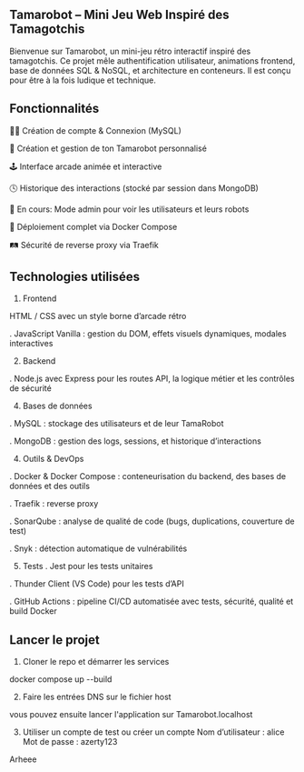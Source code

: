 ## Tamarobot – Mini Jeu Web Inspiré des Tamagotchis
Bienvenue sur Tamarobot, un mini-jeu rétro interactif inspiré des tamagotchis.
Ce projet mêle authentification utilisateur, animations frontend, base de données SQL & NoSQL, et architecture en conteneurs.
Il est conçu pour être à la fois ludique et technique.

## Fonctionnalités
🧑‍💻 Création de compte & Connexion (MySQL)

🤖 Création et gestion de ton Tamarobot personnalisé

🕹️ Interface arcade animée et interactive

🕓 Historique des interactions (stocké par session dans MongoDB)

🔐 En cours: Mode admin pour voir les utilisateurs et leurs robots

🐳 Déploiement complet via Docker Compose

🛤️ Sécurité de reverse proxy via Traefik

## Technologies utilisées
1. Frontend

HTML / CSS avec un style borne d’arcade rétro

. JavaScript Vanilla : gestion du DOM, effets visuels dynamiques, modales interactives

2.  Backend
   
. Node.js avec Express pour les routes API, la logique métier et les contrôles de sécurité

4.  Bases de données

. MySQL : stockage des utilisateurs et de leur TamaRobot

. MongoDB : gestion des logs, sessions, et historique d’interactions

4.  Outils & DevOps

. Docker & Docker Compose : conteneurisation du backend, des bases de données et des outils

. Traefik : reverse proxy 

. SonarQube : analyse de qualité de code (bugs, duplications, couverture de test)

. Snyk : détection automatique de vulnérabilités 

5.  Tests
. Jest pour les tests unitaires

. Thunder Client (VS Code) pour les tests d’API

. GitHub Actions : pipeline CI/CD automatisée avec tests, sécurité, qualité et build Docker

## Lancer le projet
1. Cloner le repo et démarrer les services

docker compose up --build

 2. Faire les entrées DNS sur le fichier host

vous pouvez ensuite lancer l'application sur Tamarobot.localhost

3. Utiliser un compte de test ou créer un compte
Nom d’utilisateur : alice
Mot de passe : azerty123


Arheee 
